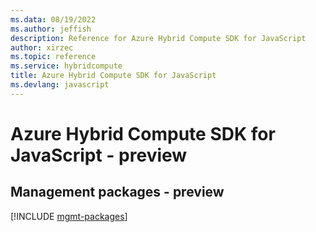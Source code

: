 ```yaml
---
ms.data: 08/19/2022
ms.author: jeffish
description: Reference for Azure Hybrid Compute SDK for JavaScript
author: xirzec
ms.topic: reference
ms.service: hybridcompute
title: Azure Hybrid Compute SDK for JavaScript
ms.devlang: javascript
---
```

# Azure Hybrid Compute SDK for JavaScript - preview

## Management packages - preview
[!INCLUDE [mgmt-packages](hybrid-compute-mgmt-index.md)]